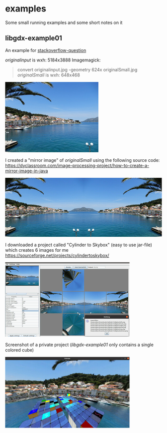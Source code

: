 # examples
Some small running examples and some short notes on it

## libgdx-example01
An example for [stackoverflow-question](https://stackoverflow.com/questions/63446137/3d-background-in-libgdx-without-using-blender-fbx-conv)

*originalinput* is wxh: 5184x3888
Imagemagick:
> convert originalinput.jpg -geometry 624x originalSmall.jpg
*originalSmall* is wxh: 648x468

![Image of originalSmall](https://github.com/oliverbauer/examples/blob/master/images/example01/originalSmall.jpg)

I created a "mirror image" of *originalSmall* using the following source code:
https://dyclassroom.com/image-processing-project/how-to-create-a-mirror-image-in-java

![Image of mirrored](https://github.com/oliverbauer/examples/blob/master/images/example01/originalSmallMirror.jpg)

I downloaded a project called "Cylinder to Skybox" (easy to use jar-file) which creates 6 images for me
https://sourceforge.net/projects/cylindertoskybox/

![Image of Cylinder To Skybox](https://github.com/oliverbauer/examples/blob/master/images/example01/cylinderToSkybox.jpg)

Screenshot of a private project (*libgdx-example01* only contains a single colored cube)

![Image of originalSmall](https://github.com/oliverbauer/examples/blob/master/images/example01/screenshot.jpg)
